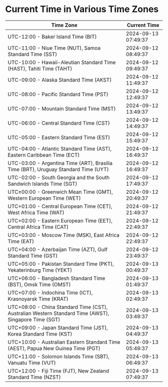 # Current Time in Various Time Zones

| Time Zone | Current Time |
|-----------|--------------|
| UTC-12:00 - Baker Island Time (BIT) | 2024-09-13 07:49:37 |
| UTC-11:00 - Niue Time (NUT), Samoa Standard Time (SST) | 2024-09-12 08:49:37 |
| UTC-10:00 - Hawaii-Aleutian Standard Time (HAST), Tahiti Time (TAHT) | 2024-09-12 09:49:37 |
| UTC-09:00 - Alaska Standard Time (AKST) | 2024-09-12 11:49:37 |
| UTC-08:00 - Pacific Standard Time (PST) | 2024-09-12 12:49:37 |
| UTC-07:00 - Mountain Standard Time (MST) | 2024-09-12 13:49:37 |
| UTC-06:00 - Central Standard Time (CST) | 2024-09-12 14:49:37 |
| UTC-05:00 - Eastern Standard Time (EST) | 2024-09-12 15:49:37 |
| UTC-04:00 - Atlantic Standard Time (AST), Eastern Caribbean Time (ECT) | 2024-09-12 16:49:37 |
| UTC-03:00 - Argentina Time (ART), Brasília Time (BRT), Uruguay Standard Time (UYT) | 2024-09-12 16:49:37 |
| UTC-02:00 - South Georgia and the South Sandwich Islands Time (SGT) | 2024-09-12 17:49:37 |
| UTC±00:00 - Greenwich Mean Time (GMT), Western European Time (WET) | 2024-09-12 20:49:37 |
| UTC+01:00 - Central European Time (CET), West Africa Time (WAT) | 2024-09-12 21:49:37 |
| UTC+02:00 - Eastern European Time (EET), Central Africa Time (CAT) | 2024-09-12 22:49:37 |
| UTC+03:00 - Moscow Time (MSK), East Africa Time (EAT) | 2024-09-12 22:49:37 |
| UTC+04:00 - Azerbaijan Time (AZT), Gulf Standard Time (GST) | 2024-09-12 23:49:37 |
| UTC+05:00 - Pakistan Standard Time (PKT), Yekaterinburg Time (YEKT) | 2024-09-13 00:49:37 |
| UTC+06:00 - Bangladesh Standard Time (BST), Omsk Time (OMST) | 2024-09-13 01:49:37 |
| UTC+07:00 - Indochina Time (ICT), Krasnoyarsk Time (KRAT) | 2024-09-13 02:49:37 |
| UTC+08:00 - China Standard Time (CST), Australian Western Standard Time (AWST), Singapore Time (SGT) | 2024-09-13 03:49:37 |
| UTC+09:00 - Japan Standard Time (JST), Korea Standard Time (KST) | 2024-09-13 04:49:37 |
| UTC+10:00 - Australian Eastern Standard Time (AEST), Papua New Guinea Time (PGT) | 2024-09-13 05:49:37 |
| UTC+11:00 - Solomon Islands Time (SBT), Vanuatu Time (VUT) | 2024-09-13 06:49:37 |
| UTC+12:00 - Fiji Time (FJT), New Zealand Standard Time (NZST) | 2024-09-13 07:49:37 |

